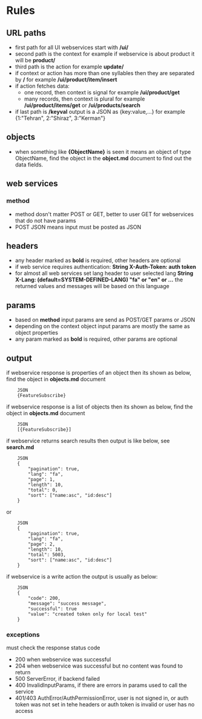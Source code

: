 # Rules #

## URL paths ##
* first path for all UI webservices start with **/ui/**
* second path is the context for example if webservice is about product it will be **product/**
* third path is the action for example **update/**
* if context or action has more than one syllables then they are separated by **/** for example **/ui/product/item/insert**
* if action fetches data:
    * one record, then context is signal for example **/ui/product/get**
    * many records, then context is plural for example **/ui/product/items/get** or **/ui/products/search**
* if last path is **/keyval** output is a JSON as {key:value,...} for example {1:"Tehran", 2:"Shiraz", 3:"Kerman"}

## objects ##
* when something like **{ObjectName}** is seen it means an object of type ObjectName, find the object in the **object.md**
  document to find out the data fields.

## web services ##


### method ###
* method dosn't matter POST or GET, better to user GET for webservices that do not have params 
* POST JSON means input must be posted as JSON

## headers ##
* any header marked as **bold** is required, other headers are optional
* if web service requires authentication: **String X-Auth-Token: auth token**
* for almost all web services set lang header to user selected lang **String X-Lang: (default=SYSTEM-DEFINED-LANG) "fa" or "en" or ...**
  the returned values and messages will be based on this language

## params ##
* based on **method** input params are send as POST/GET params or JSON
* depending on the context object input params are mostly the same as object properties
* any param marked as **bold** is required, other params are optional

## output ##
if webservice response is properties of an object then its shown as below, find the object in **objects.md** document 


        JSON
        {FeatureSubscribe} 


if webservice response is a list of objects then its shown as below, find the object in **objects.md** document


        JSON
        [{FeatureSubscribe}] 


if webservice returns search results then output is like below, see **search.md**


        JSON
        {
            "pagination": true,
            "lang": "fa",
            "page": 1,
            "length": 10,
            "total": 0,
            "sort": ["name:asc", "id:desc"]
        }

or

        JSON
        {
            "pagination": true,
            "lang": "fa",
            "page": 2,
            "length": 10,
            "total": 5003,
            "sort": ["name:asc", "id:desc"]
        }


if webservice is a write action the output is usually as below:


        JSON
        {
            "code": 200,
            "message": "success message",
            "successful": true
            "value": "created token only for local test"
        }


### exceptions ###
must check the response status code

* 200 when webservice was successful
* 204 when webservice was successful but no content was found to return
* 500 ServerError, if backend failed
* 400 InvalidInputParams, if there are errors in params used to call the service
* 401/403 AuthError/AuthPermissionError, user is not signed in, or auth token was not set in tehe headers or auth token is invalid
  or user has no access